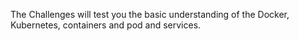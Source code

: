 The Challenges will test you the basic understanding of the Docker, Kubernetes, containers and pod and services.